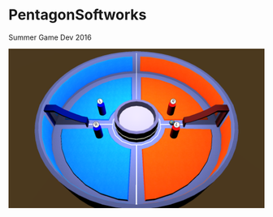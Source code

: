# PentagonSoftworks
Summer Game Dev 2016

<img src="https://github.com/JeffreyvnZanten/PentagonSoftworks/blob/master/Assets/Screen%20Shot%202016-07-22%20at%2006.13.55.png" />
